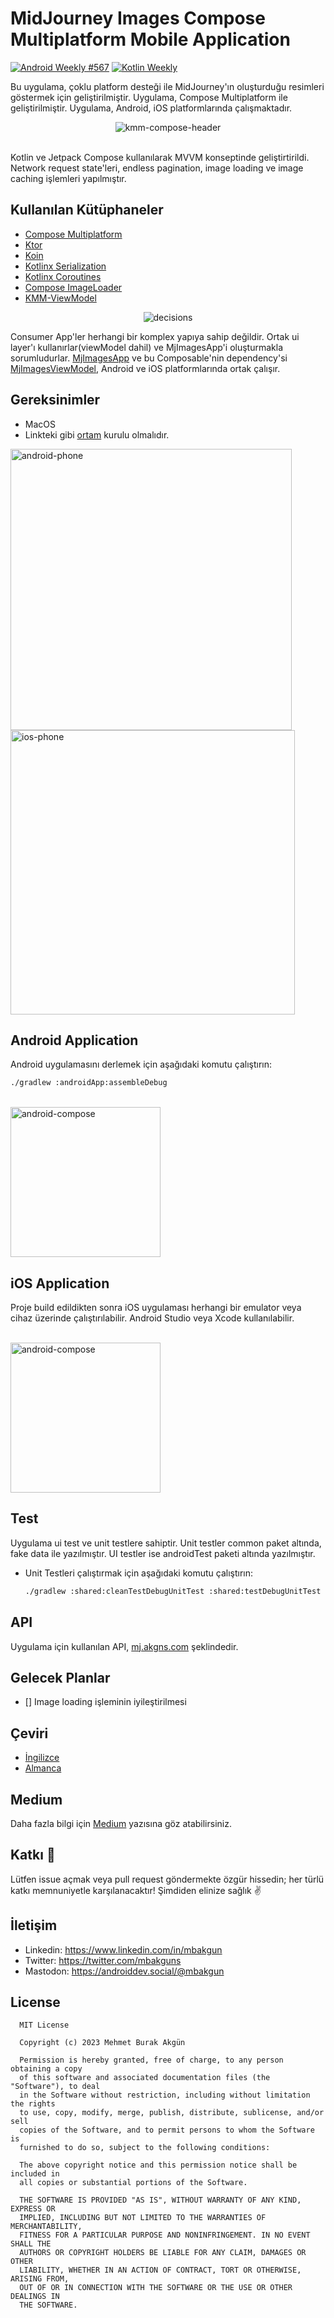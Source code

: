 # MidJourney Images Compose Multiplatform Mobile Application
[![Android Weekly #567](https://androidweekly.net/issues/issue-567/badge)](https://androidweekly.net/issues/issue-567)
<a href="https://mailchi.mp/kotlinweekly/kotlin-weekly-352"><img alt="Kotlin Weekly" src="image-assets/kotlin-weekly.svg"/></a>

Bu uygulama, çoklu platform desteği ile MidJourney'ın oluşturduğu resimleri göstermek için geliştirilmiştir. Uygulama,
Compose Multiplatform ile geliştirilmiştir. Uygulama, Android, iOS platformlarında çalışmaktadır.

<p align="center"><img src="image-assets/1.gif" alt="kmm-compose-header" /><br><br></p>
Kotlin ve Jetpack Compose kullanılarak MVVM konseptinde geliştirtirildi. Network request state'leri, endless pagination, image loading ve image caching işlemleri yapılmıştır.

## Kullanılan Kütüphaneler

- [Compose Multiplatform](https://www.jetbrains.com/lp/compose-multiplatform/)
- [Ktor](https://ktor.io/)
- [Koin](https://insert-koin.io/)
- [Kotlinx Serialization](https://kotlinlang.org/docs/serialization.html)
- [Kotlinx Coroutines](https://kotlinlang.org/docs/coroutines-overview.html)
- [Compose ImageLoader](https://github.com/qdsfdhvh/compose-imageloader)
- [KMM-ViewModel](https://github.com/rickclephas/KMM-ViewModel)

<div style="text-align: center;"><img src="image-assets/venn.png" alt="decisions"></div>

Consumer App'ler herhangi bir komplex yapıya sahip değildir. Ortak ui layer'ı kullanırlar(viewModel dahil) ve
MjImagesApp'i oluşturmakla sorumludurlar. [MjImagesApp](https://github.com/mbakgun/midjourney-images-compose-multiplatform/blob/e640ac5893478fa0b0b3ed6e71f2b3b66765ce0d/shared/src/commonMain/kotlin/ui/MjImagesApp.kt#L38-L38) ve bu Composable'nin dependency'si [MjImagesViewModel](https://github.com/mbakgun/midjourney-images-compose-multiplatform/blob/e640ac5893478fa0b0b3ed6e71f2b3b66765ce0d/shared/src/commonMain/kotlin/ui/MjImagesViewModel.kt#L15-L15), Android ve
iOS platformlarında ortak çalışır.

## Gereksinimler

- MacOS
- Linkteki gibi [ortam](https://github.com/JetBrains/compose-multiplatform-ios-android-template#set-up-the-environment)
  kurulu olmalıdır.

<img src="image-assets/androidss.png" alt="android-phone" height="450" /> <img src="image-assets/iosss.png" alt="ios-phone"  height="455" />

## Android Application

Android uygulamasını derlemek için aşağıdaki komutu çalıştırın:

```bash
./gradlew :androidApp:assembleDebug
```

<br><img src="image-assets/android.gif" width="240" alt="android-compose"/>

## iOS Application

Proje build edildikten sonra iOS uygulaması herhangi bir emulator veya cihaz üzerinde çalıştırılabilir. Android Studio
veya Xcode kullanılabilir.

<br><img src="image-assets/ios.gif" width="240" alt="android-compose"/>

## Test

Uygulama ui test ve unit testlere sahiptir. Unit testler common paket altında, fake data ile yazılmıştır. UI testler ise
androidTest paketi altında yazılmıştır.

* Unit Testleri çalıştırmak için aşağıdaki komutu çalıştırın:

    ```bash
    ./gradlew :shared:cleanTestDebugUnitTest :shared:testDebugUnitTest
    ```

## API

Uygulama için kullanılan API, [mj.akgns.com](https://mj.akgns.com/) şeklindedir.

## Gelecek Planlar

- [] Image loading işleminin iyileştirilmesi

## Çeviri
- [İngilizce](/README.md) 
- [Almanca](/README-de.md)

## Medium

Daha fazla bilgi için [Medium](https://mbakgun.medium.com/mj-compose-multiplatform-e6f737b3cd18) yazısına göz atabilirsiniz.

## Katkı 👏

Lütfen issue açmak veya pull request göndermekte özgür hissedin; her türlü katkı memnuniyetle karşılanacaktır! Şimdiden elinize
sağlık ✌️

## İletişim

* Linkedin: https://www.linkedin.com/in/mbakgun
* Twitter: https://twitter.com/mbakguns
* Mastodon: https://androiddev.social/@mbakgun

License
-----------------

      MIT License

      Copyright (c) 2023 Mehmet Burak Akgün 
      
      Permission is hereby granted, free of charge, to any person obtaining a copy
      of this software and associated documentation files (the "Software"), to deal
      in the Software without restriction, including without limitation the rights
      to use, copy, modify, merge, publish, distribute, sublicense, and/or sell
      copies of the Software, and to permit persons to whom the Software is
      furnished to do so, subject to the following conditions:
      
      The above copyright notice and this permission notice shall be included in
      all copies or substantial portions of the Software.
      
      THE SOFTWARE IS PROVIDED "AS IS", WITHOUT WARRANTY OF ANY KIND, EXPRESS OR
      IMPLIED, INCLUDING BUT NOT LIMITED TO THE WARRANTIES OF MERCHANTABILITY,
      FITNESS FOR A PARTICULAR PURPOSE AND NONINFRINGEMENT. IN NO EVENT SHALL THE
      AUTHORS OR COPYRIGHT HOLDERS BE LIABLE FOR ANY CLAIM, DAMAGES OR OTHER
      LIABILITY, WHETHER IN AN ACTION OF CONTRACT, TORT OR OTHERWISE, ARISING FROM,
      OUT OF OR IN CONNECTION WITH THE SOFTWARE OR THE USE OR OTHER DEALINGS IN
      THE SOFTWARE.
